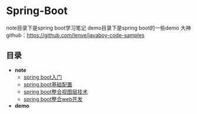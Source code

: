 # Spring-Boot
note目录下是spring boot学习笔记
demo目录下是spring boot的一些demo
大神github：https://github.com/lenve/javaboy-code-samples
## 目录
- **note**
    - [spring boot入门](#./note/spring_boot入门/spring_boot入门.md)
    - [spring boot基础配置](#./note/spring_boot基础配置/spring_boot基础配置.md)
    - [spring boot整合视图层技术](#./note/spring_boot整合视图层技术/spring_boot整合视图层技术.md)
    - [spring boot整合web开发](#./note/spring_boot整合web开发/spring_boot整合web开发.md)
- **demo**
